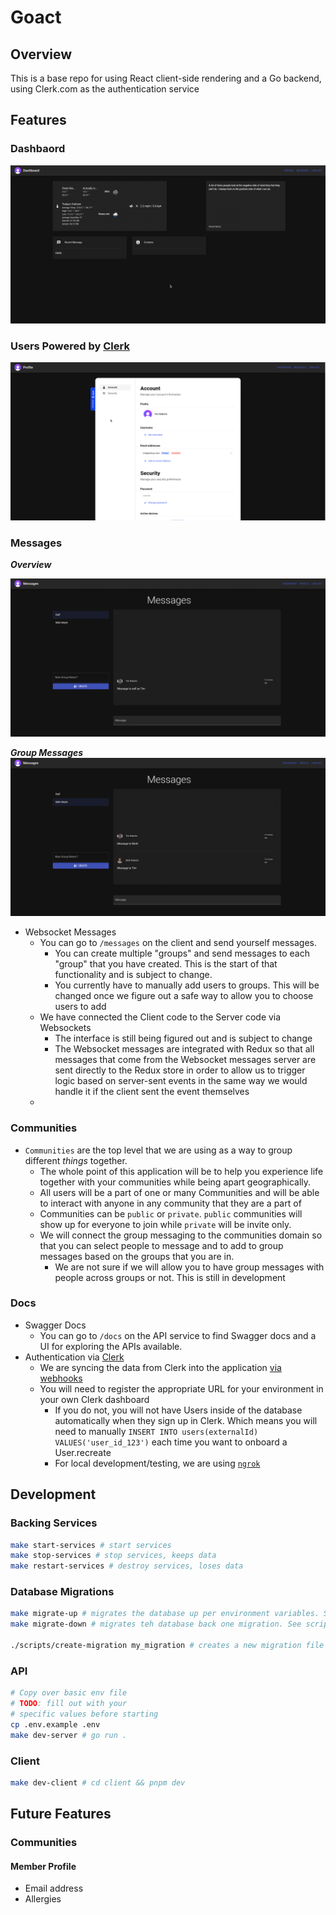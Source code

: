 # Goact

## Overview

This is a base repo for using React client-side rendering and a Go backend,
using Clerk.com as the authentication service

## Features

### Dashbaord

![Dashboard](/artifacts/dashboard.png)

### Users Powered by [Clerk](https://clerk.dev)

![Profile](/artifacts/profile.png)

### Messages

_**Overview**_

![Message Overview](/artifacts/messages-self.png)

_**Group Messages**_
![Message Group](/artifacts/message-group.png)

- Websocket Messages
  - You can go to `/messages` on the client and send yourself messages.
    - You can create multiple "groups" and send messages to each "group"
      that you have created. This is the start of that functionality and
      is subject to change.
    - You currently have to manually add users to groups. This will be changed
      once we figure out a safe way to allow you to choose users to add
  - We have connected the Client code to the Server code via Websockets
    - The interface is still being figured out and is subject to change
    - The Websocket messages are integrated with Redux so that all messages that come
      from the Websocket messages server are sent directly to the Redux store in order to
      allow us to trigger logic based on server-sent events in the same way we
      would handle it if the client sent the event themselves
  -

### Communities

- `Communities` are the top level that we are using as a way to group different _things_ together.
  - The whole point of this application will be to help you experience life together with your communities
    while being apart geographically.
  - All users will be a part of one or many Communities and will be able to interact with anyone in any
    community that they are a part of
  - Communities can be `public` or `private`. `public` communities will show up for everyone to join while
    `private` will be invite only.
  - We will connect the group messaging to the communities domain so that you can select people to message
    and to add to group messages based on the groups that you are in.
    - We are not sure if we will allow you to have group messages with people across groups or not. This is
      still in development

### Docs

- Swagger Docs
  - You can go to `/docs` on the API service to find Swagger docs and a UI for
    exploring the APIs available.
- Authentication via [Clerk](https://clerk.dev)
  - We are syncing the data from Clerk into the application [via webhooks](https://clerk.com/docs/users/sync-data)
  - You will need to register the appropriate URL for your environment in your own Clerk dashboard
    - If you do not, you will not have Users inside of the database automatically when they sign
      up in Clerk. Which means you will need to manually `INSERT INTO users(externalId) VALUES('user_id_123')`
      each time you want to onboard a User.recreate
    - For local development/testing, we are using [`ngrok`](https://ngrok.com/)

## Development

### Backing Services

```sh
make start-services # start services
make stop-services # stop services, keeps data
make restart-services # destroy services, loses data
```

### Database Migrations

```sh
make migrate-up # migrates the database up per environment variables. See scripts/migrate-database.sh
make migrate-down # migrates teh database back one migration. See scripts/rollback-database.sh

./scripts/create-migration my_migration # creates a new migration file in migrations/
```

### API

```sh
# Copy over basic env file
# TODO: fill out with your
# specific values before starting
cp .env.example .env
make dev-server # go run .
```

### Client

```sh
make dev-client # cd client && pnpm dev
```

## Future Features

### Communities

#### Member Profile

- Email address
- Allergies
